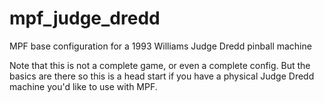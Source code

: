 # mpf_judge_dredd
MPF base configuration for a 1993 Williams Judge Dredd pinball machine

Note that this is not a complete game, or even a complete config. But the basics are there so this is a head start if
you have a physical Judge Dredd machine you'd like to use with MPF.